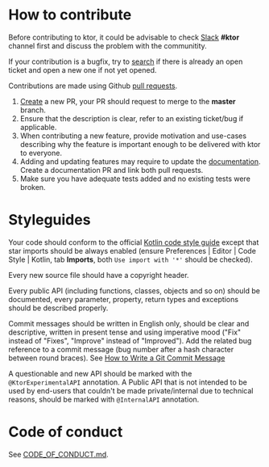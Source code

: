 # How to contribute

Before contributing to ktor, it could be advisable 
to check [Slack](https://surveys.jetbrains.com/s3/kotlin-slack-sign-up) **#ktor** channel first 
and discuss the problem with the communitity.

If your contribution is a bugfix, try to [search](https://github.com/ktorio/ktor/issues)
if there is already an open ticket and open a new one if not yet opened.

Contributions are made using Github [pull requests](https://help.github.com/en/articles/about-pull-requests). 

1. [Create](https://github.com/ktorio/ktor/compare) a new PR, your PR should request to merge to the **master** branch.
2. Ensure that the description is clear, refer to an existing ticket/bug if applicable.
3. When contributing a new feature, provide motivation and use-cases describing why 
the feature is important enough to be delivered with ktor to everyone. 
4. Adding and updating features may require to update the [documentation](https://github.com/ktorio/ktorio.github.io).
Create a documentation PR and link both pull requests.
5. Make sure you have adequate tests added and no existing tests were broken. 

# Styleguides

Your code should conform to 
the official [Kotlin code style guide](https://kotlinlang.org/docs/reference/coding-conventions.html) 
except that star imports should be always enabled 
(ensure Preferences | Editor | Code Style | Kotlin, tab **Imports**, both `Use import with '*'` should be checked).

Every new source file should have a copyright header.

Every public API (including functions, classes, objects and so on) should be documented, 
every parameter, property, return types and exceptions should be described properly. 

Commit messages should be written in English only, should be clear and descriptive, 
written in present tense and using imperative mood ("Fix" instead of "Fixes", "Improve" instead of "Improved").
Add the related bug reference to a commit message (bug number after a hash character between round braces). 
See [How to Write a Git Commit Message](https://chris.beams.io/posts/git-commit/)

A questionable and new API should be marked with the `@KtorExperimentalAPI` annotation. 
A Public API that is not intended to be used by end-users that couldn't be made private/internal due to technical reasons,
should be marked with `@InternalAPI` annotation. 

# Code of conduct

See [CODE_OF_CONDUCT.md](CODE_OF_CONDUCT.md).
